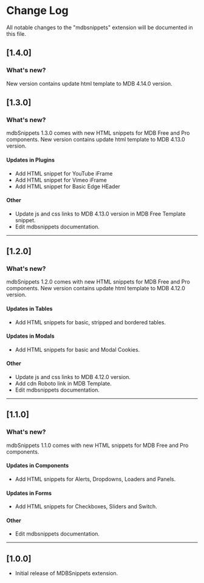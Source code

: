 # Change Log

All notable changes to the "mdbsnippets" extension will be documented in this file.

## [1.4.0]

### What's new?
New version contains update html template to MDB 4.14.0 version.

## [1.3.0]

### What's new?
mdbSnippets 1.3.0 comes with new HTML snippets for MDB Free and Pro components. New version contains update html template to MDB 4.13.0 version.

#### Updates in Plugins
- Add HTML snippet for YouTube iFrame
- Add HTML snippet for Vimeo iFrame 
- Add HTML snippet for Basic Edge HEader

#### Other
- Update js and css links to MDB 4.13.0 version in MDB Free Template snippet.
- Edit mdbsnippets documentation.

--------------------------------------------------------------------------------

## [1.2.0]

### What's new?
mdbSnippets 1.2.0 comes with new HTML snippets for MDB Free and Pro components. New version contains update html template to MDB 4.12.0 version.

#### Updates in Tables
- Add HTML snippets for basic, stripped and bordered tables.

#### Updates in Modals
- Add HTML snippets for basic and Modal Cookies.

#### Other
- Update js and css links to MDB 4.12.0 version.
- Add cdn Roboto link in MDB Template.
- Edit mdbsnippets documentation.

--------------------------------------------------------------------------------

## [1.1.0]

### What's new?
mdbSnippets 1.1.0 comes with new HTML snippets for MDB Free and Pro components.

#### Updates in Components
- Add HTML snippets for Alerts, Dropdowns, Loaders and Panels.

#### Updates in Forms
- Add HTML snippets for Checkboxes, Sliders and Switch.

#### Other
- Edit mdbsnippets documentation.

--------------------------------------------------------------------------------

## [1.0.0]

- Initial release of MDBSnippets extension.